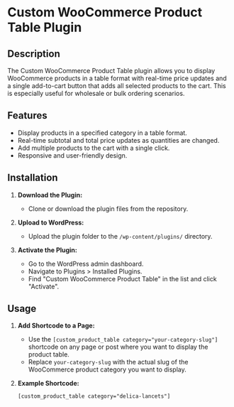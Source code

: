 # Custom WooCommerce Product Table Plugin

## Description
The Custom WooCommerce Product Table plugin allows you to display WooCommerce products in a table format with real-time price updates and a single add-to-cart button that adds all selected products to the cart. This is especially useful for wholesale or bulk ordering scenarios.

## Features
- Display products in a specified category in a table format.
- Real-time subtotal and total price updates as quantities are changed.
- Add multiple products to the cart with a single click.
- Responsive and user-friendly design.

## Installation
1. **Download the Plugin:**
   - Clone or download the plugin files from the repository.

2. **Upload to WordPress:**
   - Upload the plugin folder to the `/wp-content/plugins/` directory.

3. **Activate the Plugin:**
   - Go to the WordPress admin dashboard.
   - Navigate to Plugins > Installed Plugins.
   - Find "Custom WooCommerce Product Table" in the list and click "Activate".

## Usage
1. **Add Shortcode to a Page:**
   - Use the `[custom_product_table category="your-category-slug"]` shortcode on any page or post where you want to display the product table.
   - Replace `your-category-slug` with the actual slug of the WooCommerce product category you want to display.

2. **Example Shortcode:**
   ```shortcode
   [custom_product_table category="delica-lancets"]
